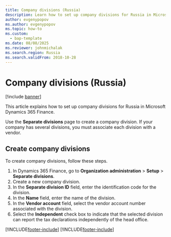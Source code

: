 ```yaml
---
title: Company divisions (Russia)
description: Learn how to set up company divisions for Russia in Microsoft Dynamics 365 Finance.
author: evgenypopov
ms.author: evgenypopov
ms.topic: how-to
ms.custom: 
  - bap-template
ms.date: 08/08/2025
ms.reviewer: johnmichalak
ms.search.region: Russia
ms.search.validFrom: 2018-10-28
---
```


# Company divisions (Russia)

[!include [banner](../../includes/banner.md)]

This article explains how to set up company divisions for Russia in Microsoft Dynamics 365 Finance.

Use the **Separate divisions** page to create a company division. If your company has several divisions, you must associate each division with a vendor.

## Create company divisions

To create company divisions, follow these steps.

1.  In Dynamics 365 Finance, go to **Organization administration** \> **Setup** \> **Separate divisions**.
1.  Create a new company division.
1.  In the **Separate division ID** field, enter the identification code for the division.
1.  In the **Name** field, enter the name of the division.
1.  In the **Vendor account** field, select the vendor account number associated with the division.
1.  Select the **Independent** check box to indicate that the selected division can report the tax declarations independently of the head office.


[!INCLUDE[footer-include](../../../includes/footer-banner.md)]
[!INCLUDE[footer-include](../../../includes/footer-banner.md)]
